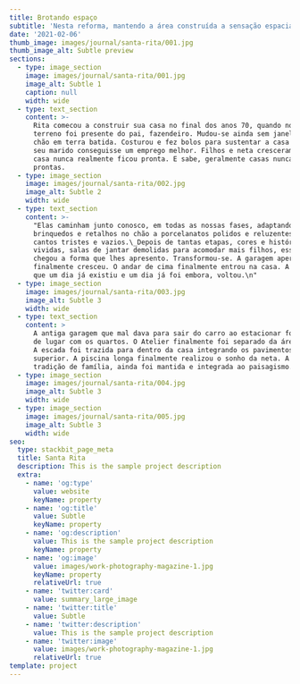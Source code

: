 ```yaml
---
title: Brotando espaço
subtitle: 'Nesta reforma, mantendo a área construída a sensação espacial quadruplicou!'
date: '2021-02-06'
thumb_image: images/journal/santa-rita/001.jpg
thumb_image_alt: Subtle preview
sections:
  - type: image_section
    image: images/journal/santa-rita/001.jpg
    image_alt: Subtle 1
    caption: null
    width: wide
  - type: text_section
    content: >-
      Rita comecou a construir sua casa no final dos anos 70, quando noivou. O
      terreno foi presente do pai, fazendeiro. Mudou-se ainda sem janelas, com o
      chão em terra batida. Costurou e fez bolos para sustentar a casa até que
      seu marido conseguisse um emprego melhor. Filhos e neta cresceram ali, e a
      casa nunca realmente ficou pronta. E sabe, geralmente casas nunca ficam
      prontas. 
  - type: image_section
    image: images/journal/santa-rita/002.jpg
    image_alt: Subtle 2
    width: wide
  - type: text_section
    content: >-
      "Elas caminham junto conosco, em todas as nossas fases, adaptando-se a
      brinquedos e retalhos no chão a porcelanatos polidos e reluzentes com
      cantos tristes e vazios.\_Depois de tantas etapas, cores e histórias
      vividas, salas de jantar demolidas para acomodar mais filhos, essa casa
      chegou a forma que lhes apresento. Transformou-se. A garagem apertadinha
      finalmente cresceu. O andar de cima finalmente entrou na casa. A piscina,
      que um dia já existiu e um dia já foi embora, voltou.\n"
  - type: image_section
    image: images/journal/santa-rita/003.jpg
    image_alt: Subtle 3
    width: wide
  - type: text_section
    content: >
      A antiga garagem que mal dava para sair do carro ao estacionar foi trocada
      de lugar com os quartos. O Atelier finalmente foi separado da área íntima.
      A escada foi trazida para dentro da casa integrando os pavimentos térreo e
      superior. A piscina longa finalmente realizou o sonho da neta. A hortinha,
      tradição de família, ainda foi mantida e integrada ao paisagismo.
  - type: image_section
    image: images/journal/santa-rita/004.jpg
    image_alt: Subtle 3
    width: wide
  - type: image_section
    image: images/journal/santa-rita/005.jpg
    image_alt: Subtle 3
    width: wide
seo:
  type: stackbit_page_meta
  title: Santa Rita
  description: This is the sample project description
  extra:
    - name: 'og:type'
      value: website
      keyName: property
    - name: 'og:title'
      value: Subtle
      keyName: property
    - name: 'og:description'
      value: This is the sample project description
      keyName: property
    - name: 'og:image'
      value: images/work-photography-magazine-1.jpg
      keyName: property
      relativeUrl: true
    - name: 'twitter:card'
      value: summary_large_image
    - name: 'twitter:title'
      value: Subtle
    - name: 'twitter:description'
      value: This is the sample project description
    - name: 'twitter:image'
      value: images/work-photography-magazine-1.jpg
      relativeUrl: true
template: project
---
```


